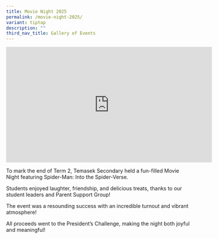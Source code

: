 ```yaml
---
title: Movie Night 2025
permalink: /movie-night-2025/
variant: tiptap
description: ""
third_nav_title: Gallery of Events
---
```

<div class="iframe-wrapper">
<iframe height="315" width="560" allowfullscreen="true" frameborder="0" src="https://www.youtube.com/embed/TU0M9kp17fE?si=2Es5vIbe8kWPkKeF"></iframe>
</div>
<p>To mark the end of Term 2, Temasek Secondary held a fun-filled Movie Night
featuring Spider-Man: Into the Spider-Verse.</p>
<p>Students enjoyed laughter, friendship, and delicious treats, thanks to
our student leaders and Parent Support Group!</p>
<p>The event was a resounding success with an incredible turnout and vibrant
atmosphere!</p>
<p>All proceeds went to the President’s Challenge, making the night both
joyful and meaningful!</p>